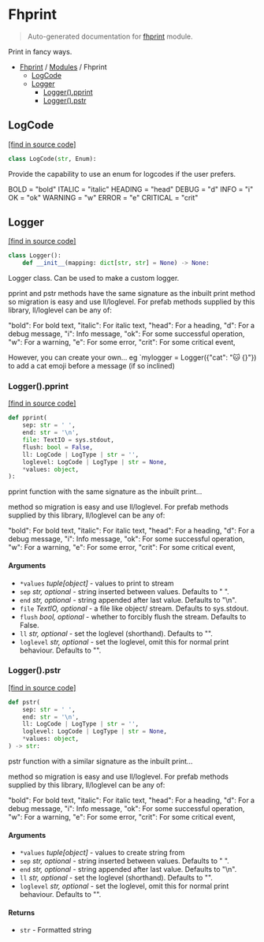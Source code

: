 # Fhprint

> Auto-generated documentation for [fhprint](../../../fhprint/__init__.py) module.

Print in fancy ways.

- [Fhprint](../README.md#fhprint-index) / [Modules](../MODULES.md#fhprint-modules) / Fhprint
    - [LogCode](#logcode)
    - [Logger](#logger)
        - [Logger().pprint](#loggerpprint)
        - [Logger().pstr](#loggerpstr)

## LogCode

[[find in source code]](../../../fhprint/__init__.py#L10)

```python
class LogCode(str, Enum):
```

Provide the capability to use an enum for logcodes if the user prefers.

BOLD = "bold"
ITALIC = "italic"
HEADING = "head"
DEBUG = "d"
INFO = "i"
OK = "ok"
WARNING = "w"
ERROR = "e"
CRITICAL = "crit"

## Logger

[[find in source code]](../../../fhprint/__init__.py#L38)

```python
class Logger():
    def __init__(mapping: dict[str, str] = None) -> None:
```

Logger class. Can be used to make a custom logger.

pprint and pstr methods have the same signature as the inbuilt print
method so migration is easy and use ll/loglevel. For prefab methods
supplied by this library, ll/loglevel can be any of:

"bold": For bold text,
"italic": For italic text,
"head": For a heading,
"d": For a debug message,
"i": Info message,
"ok": For some successful operation,
"w": For a warning,
"e": For some error,
"crit": For some critical event,

However, you can create your own... eg `mylogger = Logger({"cat": "🐱 {}"})
to add a cat emoji before a message (if so inclined)

### Logger().pprint

[[find in source code]](../../../fhprint/__init__.py#L89)

```python
def pprint(
    sep: str = ' ',
    end: str = '\n',
    file: TextIO = sys.stdout,
    flush: bool = False,
    ll: LogCode | LogType | str = '',
    loglevel: LogCode | LogType | str = None,
    *values: object,
):
```

pprint function with the same signature as the inbuilt print...

method so migration is easy and use ll/loglevel. For prefab methods
supplied by this library, ll/loglevel can be any of:

"bold": For bold text,
"italic": For italic text,
"head": For a heading,
"d": For a debug message,
"i": Info message,
"ok": For some successful operation,
"w": For a warning,
"e": For some error,
"crit": For some critical event,

#### Arguments

- `*values` *tuple[object]* - values to print to stream
- `sep` *str, optional* - string inserted between values. Defaults to " ".
- `end` *str, optional* - string appended after last value. Defaults to "\n".
- `file` *TextIO, optional* - a file like object/ stream. Defaults to sys.stdout.
- `flush` *bool, optional* - whether to forcibly flush the stream. Defaults to False.
- `ll` *str, optional* - set the loglevel (shorthand). Defaults to "".
- `loglevel` *str, optional* - set the loglevel, omit this for normal print behaviour. Defaults to "".

### Logger().pstr

[[find in source code]](../../../fhprint/__init__.py#L130)

```python
def pstr(
    sep: str = ' ',
    end: str = '\n',
    ll: LogCode | LogType | str = '',
    loglevel: LogCode | LogType | str = None,
    *values: object,
) -> str:
```

pstr function with a similar signature as the inbuilt print...

method so migration is easy and use ll/loglevel. For prefab methods
supplied by this library, ll/loglevel can be any of:

"bold": For bold text,
"italic": For italic text,
"head": For a heading,
"d": For a debug message,
"i": Info message,
"ok": For some successful operation,
"w": For a warning,
"e": For some error,
"crit": For some critical event,

#### Arguments

- `*values` *tuple[object]* - values to create string from
- `sep` *str, optional* - string inserted between values. Defaults to " ".
- `end` *str, optional* - string appended after last value. Defaults to "\n".
- `ll` *str, optional* - set the loglevel (shorthand). Defaults to "".
- `loglevel` *str, optional* - set the loglevel, omit this for normal print behaviour. Defaults to "".

#### Returns

- `str` - Formatted string
